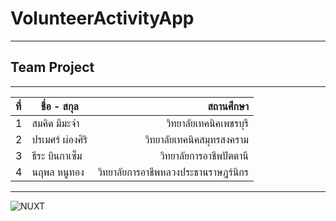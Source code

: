 # VolunteerActivityApp
---
## Team Project
---
| ที่ | ชื่อ - สกุล | สถานศึกษา |
|:---|---------|----------:|
| 1 | สมคิด  มีมะจ๋า | วิทยาลัยเทคนิคเพชรบุรี |
| 2 | ปรเมศร์  ผ่องศิริ | วิทยาลัยเทคนิคสมุทรสงคราม |
| 3 | ธีระ  บินกาเซ็ม | วิทยาลัยการอาชีพปัตตานี |
| 4 | นฤพล  หนูทอง | วิทยาลัยการอาชีพหลวงประธานราษฎร์นิกร |
---
![NUXT ](https://i.imgur.com/PzEm5j2.png)
